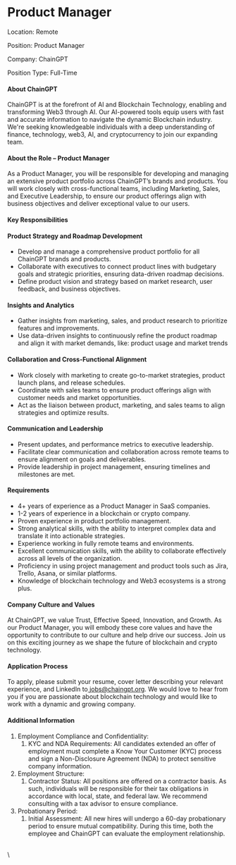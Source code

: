 # Product Manager

Location: Remote

Position: Product Manager

Company: ChainGPT

Position Type: Full-Time

#### About ChainGPT

ChainGPT is at the forefront of AI and Blockchain Technology, enabling and transforming Web3 through AI. Our AI-powered tools equip users with fast and accurate information to navigate the dynamic Blockchain industry. We're seeking knowledgeable individuals with a deep understanding of finance, technology, web3, AI, and cryptocurrency to join our expanding team.

#### About the Role – Product Manager

As a Product Manager, you will be responsible for developing and managing an extensive product portfolio across ChainGPT’s brands and products. You will work closely with cross-functional teams, including Marketing, Sales, and Executive Leadership, to ensure our product offerings align with business objectives and deliver exceptional value to our users.

#### Key Responsibilities

#### Product Strategy and Roadmap Development

* Develop and manage a comprehensive product portfolio for all ChainGPT brands and products.
* Collaborate with executives to connect product lines with budgetary goals and strategic priorities, ensuring data-driven roadmap decisions.
* Define product vision and strategy based on market research, user feedback, and business objectives.

#### Insights and Analytics

* Gather insights from marketing, sales, and product research to prioritize features and improvements.
* Use data-driven insights to continuously refine the product roadmap and align it with market demands, like: product usage and market trends

#### Collaboration and Cross-Functional Alignment

* Work closely with marketing to create go-to-market strategies, product launch plans, and release schedules.
* Coordinate with sales teams to ensure product offerings align with customer needs and market opportunities.
* Act as the liaison between product, marketing, and sales teams to align strategies and optimize results.

#### Communication and Leadership

* Present updates, and performance metrics to executive leadership.
* Facilitate clear communication and collaboration across remote teams to ensure alignment on goals and deliverables.
* Provide leadership in project management, ensuring timelines and milestones are met.

#### Requirements

* 4+ years of experience as a Product Manager in SaaS companies.
* 1-2 years of experience in a blockchain or crypto company.
* Proven experience in product portfolio management.
* Strong analytical skills, with the ability to interpret complex data and translate it into actionable strategies.
* Experience working in fully remote teams and environments.
* Excellent communication skills, with the ability to collaborate effectively across all levels of the organization.
* Proficiency in using project management and product tools such as Jira, Trello, Asana, or similar platforms.
* Knowledge of blockchain technology and Web3 ecosystems is a strong plus.

#### Company Culture and Values

At ChainGPT, we value Trust, Effective Speed, Innovation, and Growth. As our Product Manager, you will embody these core values and have the opportunity to contribute to our culture and help drive our success. Join us on this exciting journey as we shape the future of blockchain and crypto technology.

#### Application Process

To apply, please submit your resume, cover letter describing your relevant experience, and LinkedIn to[ jobs@chaingpt.org](mailto:jobs@chaingpt.org). We would love to hear from you if you are passionate about blockchain technology and would like to work with a dynamic and growing company.

#### Additional Information

1. Employment Compliance and Confidentiality:
   1. KYC and NDA Requirements: All candidates extended an offer of employment must complete a Know Your Customer (KYC) process and sign a Non-Disclosure Agreement (NDA) to protect sensitive company information.
2. Employment Structure:
   1. Contractor Status: All positions are offered on a contractor basis. As such, individuals will be responsible for their tax obligations in accordance with local, state, and federal law. We recommend consulting with a tax advisor to ensure compliance.
3. Probationary Period:
   1. Initial Assessment: All new hires will undergo a 60-day probationary period to ensure mutual compatibility. During this time, both the employee and ChainGPT can evaluate the employment relationship.

\
\
